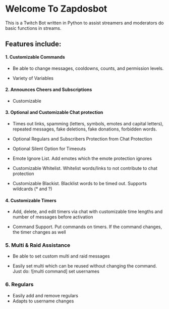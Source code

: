 # Welcome To Zapdosbot
This is a Twitch Bot written in Python to assist streamers and moderators do basic functions in streams. 

## Features include:
  #### 1. Customizable Commands
  * Be able to change messages, cooldowns, counts, and permission levels. 
          
  * Variety of Variables
  #### 2. Announces Cheers and Subscriptions
  * Customizable 
#### 3. Optional and Customizable Chat protection


   * Times out links, spamming (letters, symbols, emotes and capital letters), repeated messages, 
      fake deletions, fake donations, forbidden words.
      
   * Optional Regulars and Subscribers Protection from Chat Protection
      
   * Optional Silent Option for Timeouts
      
   * Emote Ignore List. Add emotes which the emote protection ignores
      
   * Customizable Whitelist. Whitelist words/links to not contribute to chat protection
      
   * Customizable Blackist. Blacklist words to be timed out. Supports wildcards (* and ?)
      
   #### 4. Customizable Timers
        
   * Add, delete, and edit timers via chat with customizable time lengths and 
      number of messages before activation
        
   * Command Support. Put commands on timers. If the command changes, the timer changes as well
  ### 5. Multi & Raid Assistance
  
  * Be able to set custom multi and raid messages
  
  * Easily set multi which can be reused without changing the command.
  Just do: ![multi command] set usernames 
  
  ### 6. Regulars
  * Easily add and remove regulars
  * Adapts to username changes
